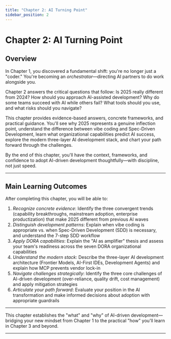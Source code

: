 ```yaml
---
title: "Chapter 2: AI Turning Point"
sidebar_position: 2
---
```


# Chapter 2: AI Turning Point

## Overview

In Chapter 1, you discovered a fundamental shift: you're no longer just a "coder." You're becoming an *orchestrator*—directing AI partners to do work alongside you.

Chapter 2 answers the critical questions that follow: Is 2025 really different from 2024? How should you approach AI-assisted development? Why do some teams succeed with AI while others fail? What tools should you use, and what risks should you navigate?

This chapter provides evidence-based answers, concrete frameworks, and practical guidance. You'll see why 2025 represents a genuine inflection point, understand the difference between vibe coding and Spec-Driven Development, learn what organizational capabilities predict AI success, explore the modern three-layer AI development stack, and chart your path forward through the challenges.

By the end of this chapter, you'll have the context, frameworks, and confidence to adopt AI-driven development thoughtfully—with discipline, not just speed.

---

## Main Learning Outcomes

After completing this chapter, you will be able to:

1. *Recognize concrete evidence*: Identify the three convergent trends (capability breakthroughs, mainstream adoption, enterprise productization) that make 2025 different from previous AI waves
2. *Distinguish development patterns*: Explain when vibe coding is appropriate vs. when Spec-Driven Development (SDD) is necessary, and understand the 7-step SDD workflow
3. *Apply DORA capabilities*: Explain the "AI as amplifier" thesis and assess your team's readiness across the seven DORA organizational capabilities
4. *Understand the modern stack*: Describe the three-layer AI development architecture (Frontier Models, AI-First IDEs, Development Agents) and explain how MCP prevents vendor lock-in
5. *Navigate challenges strategically*: Identify the three core challenges of AI-driven development (over-reliance, quality drift, cost management) and apply mitigation strategies
6. *Articulate your path forward*: Evaluate your position in the AI transformation and make informed decisions about adoption with appropriate guardrails

---

This chapter establishes the "what" and "why" of AI-driven development—bridging your new mindset from Chapter 1 to the practical "how" you'll learn in Chapter 3 and beyond.

---
